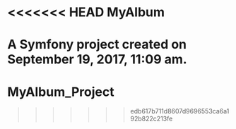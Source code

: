 <<<<<<< HEAD
MyAlbum
=======

A Symfony project created on September 19, 2017, 11:09 am.
=======
# MyAlbum_Project
>>>>>>> edb617b711d8607d9696553ca6a192b822c213fe
